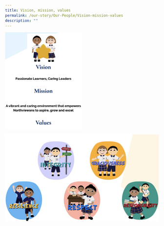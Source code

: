 ```yaml
---
title: Vision, mission, values
permalink: /our-story/Our-People/Vision-mission-values
description: ""
---
```

<img style="width:50%;height:50%" src="/images/Our%20Story/Vision,Mission,Values/photo_6264724424653647882_y.png">

![](/images/Our%20Story/Vision,Mission,Values/photo_6264724424653647883_w.png)